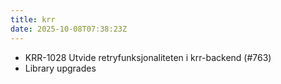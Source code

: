 ```yaml
---
title: krr
date: 2025-10-08T07:38:23Z
---
```

- KRR-1028 Utvide retryfunksjonaliteten i krr-backend (#763)
- Library upgrades

